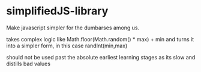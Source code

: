 # simplifiedJS-library

Make javascript simpler for the dumbarses among us.

takes complex logic like Math.floor(Math.random() * max) + min and turns it into a simpler form, in this case randInt(min,max)

should not be used past the absolute earliest learning stages as its slow and distills bad values
